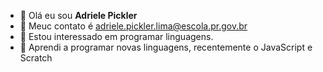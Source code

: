 - 👋 Olá eu sou **Adriele Pickler**
- 👀  Meuc contato é adriele.pickler.lima@escola.pr.gov.br
- 🌱  Estou interessado em programar linguagens.
- 💞️ Aprendi a programar novas linguagens, recentemente o JavaScript e Scratch



